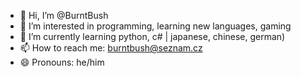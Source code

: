 - 👋 Hi, I’m @BurntBush
- 👀 I’m interested in programming, learning new languages, gaming
- 🌱 I’m currently learning python, c# | japanese, chinese, german)
- 📫 How to reach me: burntbush@seznam.cz
- 😄 Pronouns: he/him
